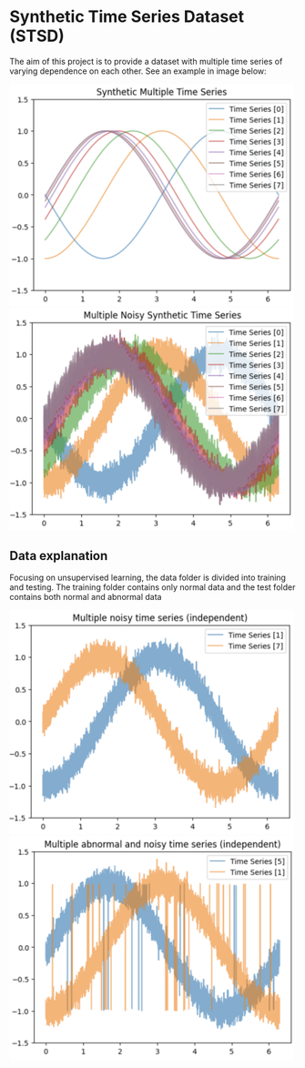 # Synthetic Time Series Dataset (STSD)

The aim of this project is to provide a dataset with multiple time series of varying dependence on each other. See an example in image below:

<img src="https://github.com/CristoferSilva/SyntheticTimeSeriesDataset/blob/dev/img/multipleTimeSerie.png" width="500">
<img src="https://github.com/CristoferSilva/SyntheticTimeSeriesDataset/blob/dev/img/multipleNoisyTimeSerie.png" width="500">


## Data explanation

Focusing on unsupervised learning, the data folder is divided into training and testing. The training folder contains only normal data and the test folder contains both normal and abnormal data 

<img src="https://github.com/CristoferSilva/SyntheticTimeSeriesDataset/blob/dev/img/mnts.png" width="500">
<img src="https://github.com/CristoferSilva/SyntheticTimeSeriesDataset/blob/dev/img/mants.png" width="500">



